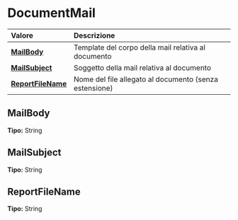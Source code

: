# DocumentMail

| Valore | Descrizione |
| :--- | :--- |
| [**MailBody**](documentmail.md#mailbody) | Template del corpo della mail relativa al documento |
| [**MailSubject**](documentmail.md#mailsubject) | Soggetto della mail relativa al documento |
| [**ReportFileName**](documentmail.md#reportfilename) | Nome del file allegato al documento \(senza estensione\) |

## MailBody

**Tipo:** String

## MailSubject

**Tipo:** String

## ReportFileName

**Tipo:** String

